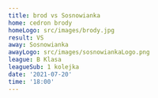 ```yaml
---
title: brod vs Sosnowianka
home: cedron brody
homeLogo: src/images/brody.jpg
result: VS
away: Sosnowianka
awayLogo: src/images/sosnowiankaLogo.png
league: B Klasa
leagueSub: 1 kolejka
date: '2021-07-20'
time: '18:00'
---
```

